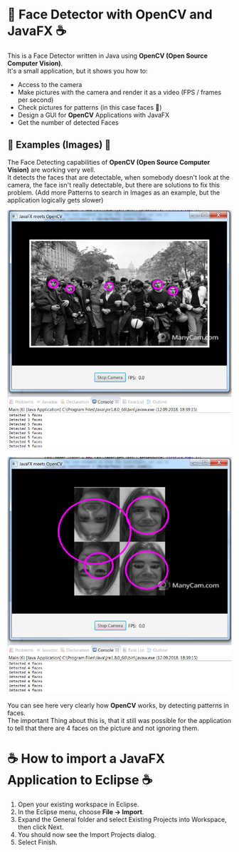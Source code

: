 # 👥 Face Detector with OpenCV and JavaFX ☕️

This is a Face Detector written in Java using **OpenCV (Open Source Computer Vision)**. </br>
It's a small application, but it shows you how to:</br>

- Access to the camera
- Make pictures with the camera and render it as a video (FPS / frames per second)
- Check pictures for patterns (in this case faces 👥)
- Design a GUI for **OpenCV** Applications with JavaFX
- Get the number of detected Faces

## 👥 Examples (Images) 👥

The Face Detecting capabilities of **OpenCV (Open Source Computer Vision)** are working very well.</br>
It detects the faces that are detectable, when somebody doesn't look at the camera, the face isn't really detectable, but there are solutions to fix this problem. (Add more Patterns to search in Images as an example, but the application logically gets slower)

![Example Image OpenCV Face Detection](Images/Example_Image.png)

![Example Image OpenCV Face Detection with different Faces](Images/Example_Image_different_photoshopped_faces.png)

You can see here very clearly how **OpenCV** works, by detecting patterns in faces.</br>
The important Thing about this is, that it still was possible for the application to tell that there are 4 faces on the picture and not ignoring them.

# ☕️ How to import a JavaFX Application to Eclipse ☕️

1. Open your existing workspace in Eclipse.
2. In the Eclipse menu, choose **File -> Import**.
3. Expand the General folder and select Existing Projects into Workspace, then click Next.
4. You should now see the Import Projects dialog.
5. Select Finish.
